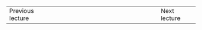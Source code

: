 <table><tr><td width=20%" style="align:left">Previous lecture</td><td width=60%"></td><td width="20%">Next lecture</td></tr></table>
